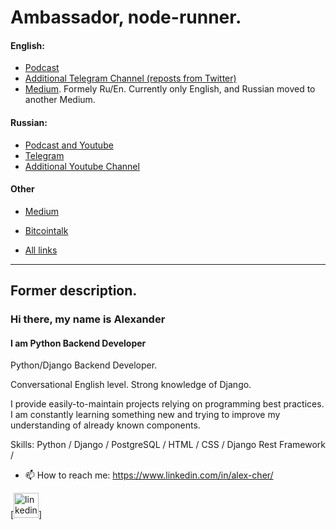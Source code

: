 # Ambassador, node-runner.

#### English:
- [Podcast](https://link.chtbl.com/jun-en)
- [Additional Telegram Channel (reposts from Twitter)](https://t.me/zhabkaEZ_en)
- [Medium](https://medium.com/@zhabkaEZ_en). Formely Ru/En. Currently only English, and Russian moved to another Medium.

#### Russian:
- [Podcast and Youtube](https://link.chtbl.com/jun-ru)
- [Telegram](https://t.me/zhabkaEZ)
- [Additional Youtube Channel](https://www.youtube.com/channel/UCaJb-oM0RtyV9nxJm-rmqWA)

#### Other
- [Medium](https://medium.com/@zhabkaEZ)
- [Bitcointalk](https://bitcointalk.org/index.php?action=profile;u=1972915;sa=showPosts)

- [All links](https://taplink.cc/alexcher)
------------------------------
## Former description.
### Hi there, my name is Alexander
#### I am Python Backend Developer
Python/Django Backend Developer.

Conversational English level.
Strong knowledge of Django.

I provide easily-to-maintain projects relying on programming best practices.
I am constantly learning something new and trying to improve my understanding of already known components.


Skills: Python / Django / PostgreSQL / HTML / CSS / Django Rest Framework /

- 📫 How to reach me: https://www.linkedin.com/in/alex-cher/
<!-- - 📰 Portfolio: https://devrootit.com/
 -->

[[<img src='https://cdn.jsdelivr.net/npm/simple-icons@3.0.1/icons/linkedin.svg' alt='linkedin' height='40'>](https://www.linkedin.com/in/alex-cher/)]
